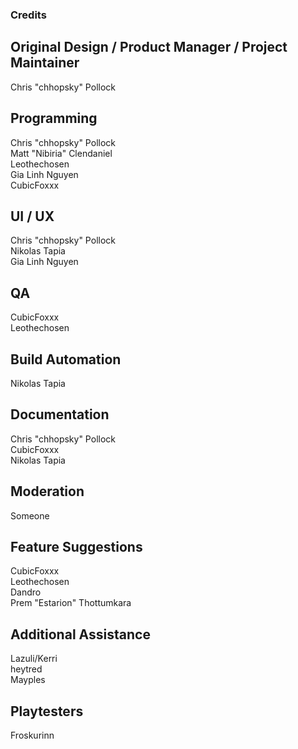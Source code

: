 ### Credits

## Original Design / Product Manager / Project Maintainer
Chris "chhopsky" Pollock  

## Programming
Chris "chhopsky" Pollock  
Matt "Nibiria" Clendaniel  
Leothechosen  
Gia Linh Nguyen  
CubicFoxxx

## UI / UX
Chris "chhopsky" Pollock  
Nikolas Tapia  
Gia Linh Nguyen

## QA
CubicFoxxx  
Leothechosen

## Build Automation
Nikolas Tapia

## Documentation
Chris "chhopsky" Pollock  
CubicFoxxx  
Nikolas Tapia

## Moderation
Someone   

## Feature Suggestions
CubicFoxxx  
Leothechosen  
Dandro  
Prem "Estarion" Thottumkara  

## Additional Assistance
Lazuli/Kerri  
heytred  
Mayples  

## Playtesters
Froskurinn  
